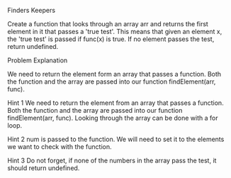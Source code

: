 Finders Keepers

Create a function that looks through an array arr and returns the first element in it that passes a 'true test'. This means that given an element x, the 'true test' is passed if func(x) is true. If no element passes the test, return undefined.

Problem Explanation

We need to return the element form an array that passes a function. Both the function and the array are passed into our function findElement(arr, func).

Hint 1
We need to return the element from an array that passes a function. Both the function and the array are passed into our function findElement(arr, func). Looking through the array can be done with a for loop.

Hint 2
num is passed to the function. We will need to set it to the elements we want to check with the function.

Hint 3
Do not forget, if none of the numbers in the array pass the test, it should return undefined.